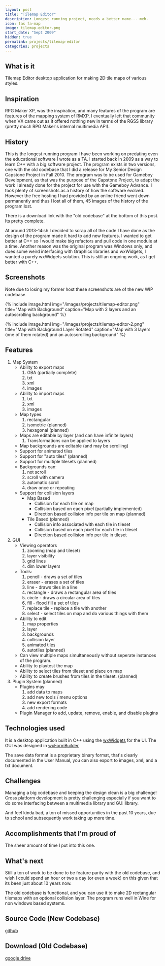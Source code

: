 ```yaml
---
layout: post
title: "Tilemap Editor"
description: Longest running project, needs a better name... meh.
icon: fas fa-map
image: tilemap-editor.png
start_date: "Sept 2009"
hidden: true
permalink: projects/tilemap-editor
categories: projects
---
```

## What is it
Tilemap Editor desktop application for making 2D tile maps of various styles.

## Inspiration
RPG Maker XP, was the inspiration, and many features of the program are features of the mapping system of RMXP.
I eventually left that community when VX came out as it offered nothing new in terms of the RGSS library (pretty much RPG Maker's internal multimedia API).

## History
This is the longest running program I have been working on predating even the educational software I wrote as a TA. I started back in 2009 as a way to learn C++ with a big software project.
The program exists in two versions, one with the old codebase that I did a release for My Senior Design Capstone Project in Fall 2010. The program was to be used for Gameboy Development, as that was the purpose of the Capstone Project, to adapt the work I already done for the project for use with the Gameboy Advance.
I took plenty of screenshots as a history of how the software evolved. However the free hosting I had provided by an online friend went down permanently and thus I lost all of them, 45 images of the history of the program lost.

There is a download link with the "old codebase" at the bottom of this post. Its pretty complete.

At around 2013-14ish I decided to scrap all of the code I have done as the design of the program made it hard to add new features. I wanted to get better at C++ so I would make big refactors and pull code in one module at a time.
Another reason was the original program was Windows only, and does some weird interfacing with Graphics libraries and wxWidgets, I wanted a purely wxWidgets solution. This is still an ongoing work, as I get better with C++.

## Screenshots
Note due to losing my former host these screenshots are of the new WIP codebase.

{% include image.html
            img="/images/projects/tilemap-editor.png"
            title="Map with Background"
            caption="Map with 2 layers and an autoscrolling background" %}

{% include image.html
            img="/images/projects/tilemap-editor-2.png"
            title="Map with Background Layer Rotated"
            caption="Map with 3 layers (one of them rotated) and an autoscrolling background" %}

## Features
1. Map System
    * Ability to export maps
        1) GBA (partially complete)
        2) txt
        3) xml
        4) images
    * Ability to import maps
        1) txt
        2) xml
        3) images
    * Map types
        1) rectangular
        2) isometric (planned)
        3) hexagonal (planned)
    * Maps are editable by layer (and can have infinite layers)
        1) Transformations can be applied to layers
    * Map backgrounds are editable (and may be scrolling)
    * Support for animated tiles
    * Support for "auto tiles" (planned)
    * Support for multiple tilesets (planned)
    * Backgrounds can:
        1) not scroll
        2) scroll with camera
        3) automatic scroll
        4) draw once or repeating
    * Support for collision layers
        * Map Based
            * Collision for each tile on map
            * Collision based on each pixel (partially implemented)
            * Direction based collision info per tile on map (planned)
        * Tile Based (planned)
            * Collision info associated with each tile in tileset
            * Collision based on each pixel for each tile in tileset
            * Direction based collision info per tile in tileset
2. GUI
    * Viewing operators
        1) zooming (map and tileset)
        2) layer visibility
        3) grid lines
        4) dim lower layers
    * Tools:
        1) pencil - draws a set of tiles
        2) eraser - erases a set of tiles
        3) line - draws tiles in a line
        4) rectangle - draws a rectangular area of tiles
        5) circle - draws a circular area of tiles
        6) fill - flood fill a set of tiles
        7) replace tile - replace a tile with another
        8) select - select tiles on map and do various things with them
    * Ability to edit
        1) map properties
        2) layer
        3) backgrounds
        4) collision layer
        5) animated tiles
        6) autotiles (planned)
    * Can view multiple maps simultaneously without seperate instances of the program.
    * Ability to playtest the map
    * Ability to select tiles from tileset and place on map
    * Ability to create brushes from tiles in the tileset. (planned)
3. Plugin System (planned)
    * Plugins may
        1) add data to maps
        2) add new tools / menu options
        3) new export formats
        4) add rendering code
    * Plugin Manager to add, update, remove, enable, and disable plugins

## Technologies used
It is a desktop application built in C++ using the [wxWidgets](http://www.wxwidgets.org/) for the UI.  The GUI was designed in [wxFormBuilder](https://sourceforge.net/projects/wxformbuilder/)

The save data format is a proprietary binary format, that's clearly documented in the User Manual, you can also export to images, xml, and a txt document.

## Challenges
Managing a big codebase and keeping the design clean is a big challenge! Cross platform development is pretty challenging especially if you want to do some interfacing between a multimedia library and GUI library.

And feel kinda bad, a ton of missed opportunities in the past 10 years, due to school and subsequently work taking up more time.

## Accomplishments that I'm proud of
The sheer amount of time I put into this one.

## What's next
Still a ton of work to be done to be feature parity with the old codebase, and wish I could spend an hour or two a day (or even a week) on this given that its been just about 10 years now.

The old codebase is functional, and you can use it to make 2D rectangular tilemaps with an optional collision layer. The program runs well in Wine for non windows based systems.

## Source Code (New Codebase)
[github](https://github.com/TricksterGuy/TileMapEditor)

## Download (Old Codebase)
[google drive](https://drive.google.com/open?id=0B6g7zcZaFwPTYi1xTXBFcW5aZDA)
